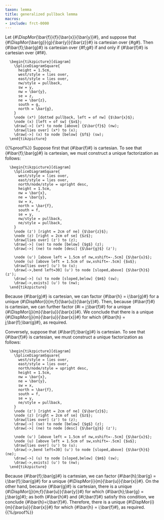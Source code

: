 ```yaml
---
taxon: lemma
title: generalized pullback lemma
macros:
- include: frct-0000
---
```


Let {#\DispMor{\bar{f}}{f}{\bar{x}}{\bar{y}}#}, and suppose that {#\DispMor{\bar{g}}{g}{\bar{y}}{\bar{z}}#} is cartesian over {#g#}. Then
{#\bar{f};\bar{g}#} is cartesian over {#f;g#} if and only if {#\bar{f}#} is cartesian
over {#f#}.
```render-latex
  \begin{tikzpicture}[diagram]
    \SpliceDiagramSquare{
      height = 1.5cm,
      west/style = lies over,
      east/style = lies over,
      nw/style = pullback,
      sw = y,
      nw = \bar{y},
      se = z,
      ne = \bar{z},
      south = g,
      north = \bar{g},
    }
    \node (x*) [dotted pullback, left = of nw] {$\bar{x}$};
    \node (x) [left = of sw] {$x$};
    \draw[->] (x*) to node [above] {$\bar{f}$} (nw);
    \draw[lies over] (x*) to (x);
    \draw[->] (x) to node [below] {$f$} (sw);
  \end{tikzpicture}
```

{{%proof%}}
Suppose first that {#\bar{f}#} is cartesian. To see that {#\bar{f};\bar{g}#}
is cartesian, we must construct a unique factorization as follows:
```render-latex
  \begin{tikzpicture}[diagram]
    \SpliceDiagramSquare{
      west/style = lies over,
      east/style = lies over,
      north/node/style = upright desc,
      height = 1.5cm,
      nw = \bar{x},
      ne = \bar{y},
      sw = x,
      north = \bar{f},
      south = f,
      se = y,
      nw/style = pullback,
      ne/style = pullback,
    }
    \node (z') [right = 2cm of ne] {$\bar{z}$};
    \node (z) [right = 2cm of se] {$z$};
    \draw[lies over] (z') to (z);
    \draw[->] (se) to node [below] {$g$} (z);
    \draw[->] (ne) to node [desc] {$\bar{g}$} (z');

    \node (u') [above left = 1.5cm of nw,xshift=-.5cm] {$\bar{u}$};
    \node (u) [above left = 1.5cm of sw,xshift=-.5cm] {$u$};
    \draw[lies over] (u') to (u);
    \draw[->,bend left=30] (u') to node [sloped,above] {$\bar{h}$} (z');
    \draw[->] (u) to node [sloped,below] {$m$} (sw);
    \draw[->,exists] (u') to (nw);
  \end{tikzpicture}
```

Because {#\bar{g}#} is cartesian, we can factor {#\bar{h} = i;\bar{g}#} for a unique {#\DispMor{i}{m;f}{\bar{u}}{\bar{y}}#}. Then, because {#\bar{f}#} is cartesian, we can further factor {#i = j;\bar{f}#} for a unique {#\DispMor{j}{m}{\bar{u}}{\bar{x}}#}. We conclude that there is a unique {#\DispMor{j}{m}{\bar{u}}{\bar{x}}#} for which {#\bar{h} = j;\bar{f};\bar{g}#}, as required.

Conversely, suppose that {#\bar{f};\bar{g}#} is cartesian. To see that {#\bar{f}#} is cartesian, we must construct a unique factorization as follows:

```render-latex
  \begin{tikzpicture}[diagram]
    \SpliceDiagramSquare{
      west/style = lies over,
      east/style = lies over,
      north/node/style = upright desc,
      height = 1.5cm,
      nw = \bar{x},
      ne = \bar{y},
      sw = x,
      north = \bar{f},
      south = f,
      se = y,
      ne/style = pullback,
    }
    \node (z') [right = 2cm of ne] {$\bar{z}$};
    \node (z) [right = 2cm of se] {$z$};
    \draw[lies over] (z') to (z);
    \draw[->] (se) to node [below] {$g$} (z);
    \draw[->] (ne) to node [desc] {$\bar{g}$} (z');

    \node (u') [above left = 1.5cm of nw,xshift=-.5cm] {$\bar{u}$};
    \node (u) [above left = 1.5cm of sw,xshift=-.5cm] {$u$};
    \draw[lies over] (u') to (u);
    \draw[->,bend left=30] (u') to node [sloped,above] {$\bar{h}$} (ne);
    \draw[->] (u) to node [sloped,below] {$m$} (sw);
    \draw[->,exists] (u') to (nw);
  \end{tikzpicture}
```

Because {#\bar{f};\bar{g}#} is cartesian, we can factor {#\bar{h};\bar{g} = i;\bar{f};\bar{g}#} for a unique {#\DispMor{i}{m}{\bar{u}}{\bar{x}}#}. On the other hand, because {#\bar{g}#} is cartesian, there is a unique {#\DispMor{j}{m;f}{\bar{u}}{\bar{y}}#} for which {#\bar{h};\bar{g} = j;\bar{g}#}; as both {#\bar{h}#} and {#i;\bar{f}#} satisfy this condition, we conclude {#\bar{h}=i;\bar{f}#}. Therefore, there is a unique {#\DispMor{i}{m}{\bar{u}}{\bar{x}}#} for which
{#\bar{h} = i;\bar{f}#}, as required.
{{%/proof%}}
